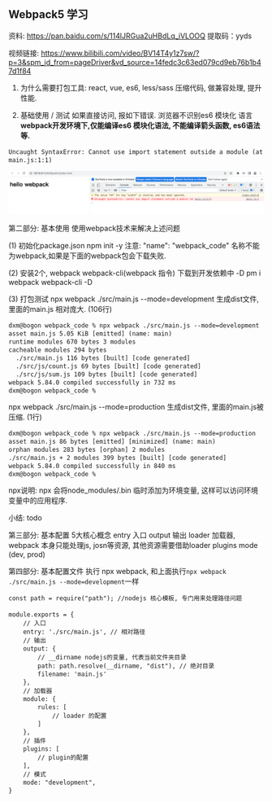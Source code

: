 ## Webpack5 学习


资料:
https://pan.baidu.com/s/114lJRGua2uHBdLq_iVLOOQ 提取码：yyds

视频链接:
https://www.bilibili.com/video/BV14T4y1z7sw/?p=3&spm_id_from=pageDriver&vd_source=14fedc3c63ed079cd9eb76b1b47d1f84



1. 为什么需要打包工具:
react, vue, es6, less/sass
压缩代码, 做兼容处理, 提升性能.

2. 基础使用 / 测试
如果直接访问, 报如下错误.
浏览器不识别es6 模块化 语言
**webpack开发环境下,仅能编译es6 模块化语法, 不能编译箭头函数, es6语法等.**
```
Uncaught SyntaxError: Cannot use import statement outside a module (at main.js:1:1)
```

 ![Uncaught SyntaxError.png](./public/img/Uncaught%20SyntaxError.png)


第二部分: 基本使用
使用webpack技术来解决上述问题


(1) 初始化package.json
npm init -y 
注意: "name": "webpack_code" 名称不能为webpack,如果是下面的webpack包会下载失败.

(2) 安装2个, webpack webpack-cli(webpack 指令)
下载到开发依赖中 -D
pm i webpack webpack-cli -D

(3) 打包测试
npx webpack ./src/main.js --mode=development
生成dist文件, 里面的main.js 相对庞大. (106行)
```
dxm@bogon webpack_code % npx webpack ./src/main.js --mode=development
asset main.js 5.05 KiB [emitted] (name: main)
runtime modules 670 bytes 3 modules
cacheable modules 294 bytes
  ./src/main.js 116 bytes [built] [code generated]
  ./src/js/count.js 69 bytes [built] [code generated]
  ./src/js/sum.js 109 bytes [built] [code generated]
webpack 5.84.0 compiled successfully in 732 ms
dxm@bogon webpack_code %
```
 
npx webpack ./src/main.js --mode=production
生成dist文件, 里面的main.js被压缩. (1行)
```
dxm@bogon webpack_code % npx webpack ./src/main.js --mode=production 
asset main.js 86 bytes [emitted] [minimized] (name: main)
orphan modules 283 bytes [orphan] 2 modules
./src/main.js + 2 modules 399 bytes [built] [code generated]
webpack 5.84.0 compiled successfully in 840 ms
dxm@bogon webpack_code % 
```

npx说明: npx 会将node_modules/.bin 临时添加为环境变量, 这样可以访问环境变量中的应用程序.

小结: todo



第三部分: 基本配置
5大核心概念
entry 入口
output 输出
loader 加载器, webpack 本身只能处理js, josn等资源, 其他资源需要借助loader
plugins
mode (dev, prod)



第四部分: 基本配置文件
执行 npx webpack, 和上面执行```npx webpack ./src/main.js --mode=development```一样
```
const path = require("path"); //nodejs 核心模板, 专门用来处理路径问题

module.exports = {
    // 入口
    entry: './src/main.js', // 相对路径
    // 输出
    output: {
        // __dirname nodejs的变量, 代表当前文件夹目录
        path: path.resolve(__dirname, "dist"), // 绝对目录
        filename: 'main.js'
    },
    // 加载器
    module: {
        rules: [
            // loader 的配置
        ]
    },
    // 插件
    plugins: [
        // plugin的配置
    ],
    // 模式
    mode: "development",
}
```

